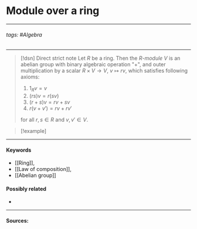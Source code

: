 # Module over a ring
***
###### tags: #Algebra 
***
>[!dsn] Direct strict note
>Let $R$ be a ring. Then the *$R$-module* $V$ is an abelian group with binary algebraic operation "$+$", and outer multiplication by a scalar $R\times V\to V$, $v\mapsto rv$, which satisfies following axioms: 
>1. $1_{R}v=v$
>2. $(rs)v=r(sv)$
>3. $(r+s)v=rv+sv$
>4. $r(v+v')=rv+rv'$
>
>for all $r,s\in R$ and $v,v'\in V$.

>[!example] 
>
***
#### Keywords
- [[Ring]],
- [[Law of composition]],
- [[Abelian group]]
#### Possibly related
- 
***
#### Sources: